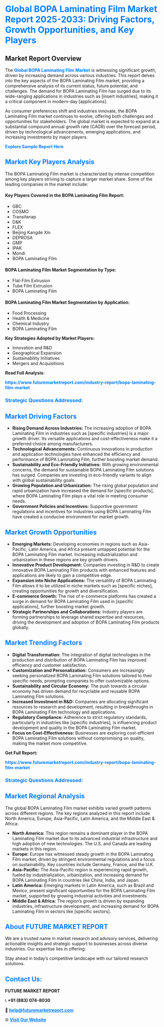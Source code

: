 <h1 style="color: #007BFF;">Global BOPA Laminating Film Market Report 2025-2033: Driving Factors, Growth Opportunities, and Key Players</h1>

<section id="overview">
<h2>Market Report Overview</h2>
<p>The <a href="https://www.futuremarketreport.com/industry-report/bopa-laminating-film-market" style="color: #007BFF; text-decoration: none;"><strong>Global BOPA Laminating Film Market</strong></a> is witnessing significant growth, driven by increasing demand across various industries. This report delves into the key aspects of the BOPA Laminating Film market, providing a comprehensive analysis of its current status, future potential, and challenges. The demand for BOPA Laminating Film has surged due to its wide-ranging applications in industries such as [insert industries], making it a critical component in modern-day [applications].</p>
<p>As consumer preferences shift and industries innovate, the BOPA Laminating Film market continues to evolve, offering both challenges and opportunities for stakeholders. The global market is expected to expand at a substantial compound annual growth rate (CAGR) over the forecast period, driven by technological advancements, emerging applications, and increasing investments by major players.</p>
</section>

<section id="overview">
<p><a href="https://www.futuremarketreport.com/request-sample/reportId=86708" style="color: #007BFF; text-decoration: none;"><strong>Explore Sample Report Here</strong></a></p>
</section>

<section id="key-players">
<h2 style="color: #007BFF;">Market Key Players Analysis</h2>
<p>The BOPA Laminating Film market is characterized by intense competition among key players striving to capture a larger market share. Some of the leading companies in the market include:</p>
<h4>Key Players Covered in the BOPA Laminating Film Report:</h4>
<ul><li>GBC</li><li>COSMO</li><li>Transilwrap</li><li>D&amp;K</li><li>FLEX</li><li>Beijing Kangde Xin</li><li>DEPROSA</li><li>GMP</li><li>IPAK</li><li>Mondi</li><li>BOPA Laminating Film</li></ul>
<h4>BOPA Laminating Film Market Segmentation by Type:</h4>
<ul><li>Flat-Film Extrusion</li><li>Tube Film Extrusion</li><li>BOPA Laminating Film</li></ul>

<h4>BOPA Laminating Film Market Segmentation by Application:</h4>
<ul><li>Food Processing</li><li>Health &amp; Medicine</li><li>Chemical Industry</li><li>BOPA Laminating Film</li></ul>
<p><strong>Key Strategies Adopted by Market Players:</strong></p>
<ul>
<li>Innovation and R&D</li>
<li>Geographical Expansion</li>
<li>Sustainability Initiatives</li>
<li>Mergers and Acquisitions</li>
</ul>
</section>

<section>
<p><strong>Read Full Analysis: </strong></p><a href="https://www.futuremarketreport.com/industry-report/bopa-laminating-film-market" style="color: #007BFF; text-decoration: none;"><strong>https://www.futuremarketreport.com/industry-report/bopa-laminating-film-market</strong></a>
<h3 style="color: #007BFF;">Strategic Questions Addressed:</h3>
</section>

<section id="driving-factors">
<h2 style="color: #007BFF;">Market Driving Factors</h2>
<ul>
<li><strong>Rising Demand Across Industries:</strong> The increasing adoption of BOPA Laminating Film in industries such as [specific industries] is a major growth driver. Its versatile applications and cost-effectiveness make it a preferred choice among manufacturers.</li>
<li><strong>Technological Advancements:</strong> Continuous innovations in production and application technologies have enhanced the efficiency and performance of BOPA Laminating Film, further boosting market demand.</li>
<li><strong>Sustainability and Eco-Friendly Initiatives:</strong> With growing environmental concerns, the demand for sustainable BOPA Laminating Film solutions has surged. Companies are investing in eco-friendly variants to align with global sustainability goals.</li>
<li><strong>Growing Population and Urbanization:</strong> The rising global population and rapid urbanization have increased the demand for [specific products], where BOPA Laminating Film plays a vital role in meeting consumer needs.</li>
<li><strong>Government Policies and Incentives:</strong> Supportive government regulations and incentives for industries using BOPA Laminating Film have created a conducive environment for market growth.</li>
</ul>
</section>

<section id="growth-opportunities">
<h2 style="color: #007BFF;">Market Growth Opportunities</h2>
<ul>
<li><strong>Emerging Markets:</strong> Developing economies in regions such as Asia-Pacific, Latin America, and Africa present untapped potential for the BOPA Laminating Film market. Increasing industrialization and urbanization in these regions are key growth drivers.</li>
<li><strong>Innovative Product Development:</strong> Companies investing in R&D to create innovative BOPA Laminating Film products with enhanced features and applications are likely to gain a competitive edge.</li>
<li><strong>Expansion into Niche Applications:</strong> The versatility of BOPA Laminating Film allows it to be utilized in niche markets such as [specific niches], creating opportunities for growth and diversification.</li>
<li><strong>E-commerce Growth:</strong> The rise of e-commerce platforms has created a surge in demand for BOPA Laminating Film used in [specific applications], further boosting market growth.</li>
<li><strong>Strategic Partnerships and Collaborations:</strong> Industry players are forming partnerships to leverage shared expertise and resources, driving the development and adoption of BOPA Laminating Film products globally.</li>
</ul>
</section>

<section id="trending-factors">
<h2 style="color: #007BFF;">Market Trending Factors</h2>
<ul>
<li><strong>Digital Transformation:</strong> The integration of digital technologies in the production and distribution of BOPA Laminating Film has improved efficiency and customer satisfaction.</li>
<li><strong>Customization and Personalization:</strong> Consumers are increasingly seeking personalized BOPA Laminating Film solutions tailored to their specific needs, prompting companies to offer customizable options.</li>
<li><strong>Sustainability and Circular Economy:</strong> The push towards a circular economy has driven demand for recyclable and reusable BOPA Laminating Film solutions.</li>
<li><strong>Increased Investment in R&D:</strong> Companies are allocating significant resources to research and development, resulting in breakthroughs in BOPA Laminating Film technology and applications.</li>
<li><strong>Regulatory Compliance:</strong> Adherence to strict regulatory standards, particularly in industries like [specific industries], is influencing product development and quality in the BOPA Laminating Film market.</li>
<li><strong>Focus on Cost-Effectiveness:</strong> Businesses are exploring cost-efficient BOPA Laminating Film solutions without compromising on quality, making the market more competitive.</li>
</ul>
</section>

<section>
<p><strong>Get Full Report: </strong></p><a href="https://www.futuremarketreport.com/industry-report/bopa-laminating-film-market" style="color: #007BFF; text-decoration: none;"><strong>https://www.futuremarketreport.com/industry-report/bopa-laminating-film-market</strong></a>
<h3 style="color: #007BFF;">Strategic Questions Addressed:</h3>
</section>


<section id="regional-analysis">
<h2 style="color: #007BFF;">Market Regional Analysis</h2>
<p>The global BOPA Laminating Film market exhibits varied growth patterns across different regions. The key regions analyzed in this report include North America, Europe, Asia-Pacific, Latin America, and the Middle East & Africa:</p>
<ul>
<li><strong>North America:</strong> This region remains a dominant player in the BOPA Laminating Film market due to its advanced industrial infrastructure and high adoption of new technologies. The U.S. and Canada are leading markets in this region.</li>
<li><strong>Europe:</strong> Europe has witnessed steady growth in the BOPA Laminating Film market, driven by stringent environmental regulations and a focus on sustainability. Key countries include Germany, France, and the U.K.</li>
<li><strong>Asia-Pacific:</strong> The Asia-Pacific region is experiencing rapid growth, fueled by industrialization, urbanization, and increasing demand for BOPA Laminating Film in countries like China, India, and Japan.</li>
<li><strong>Latin America:</strong> Emerging markets in Latin America, such as Brazil and Mexico, present significant opportunities for the BOPA Laminating Film market, supported by growing industrial activities and investments.</li>
<li><strong>Middle East & Africa:</strong> The region’s growth is driven by expanding industries, infrastructure development, and increasing demand for BOPA Laminating Film in sectors like [specific sectors].</li>
</ul>
</section>

<footer>
<h2 style="color: #007BFF;">About FUTURE MARKET REPORT</h2>
<p>We are a trusted name in market research and advisory services, delivering actionable insights and strategic support to businesses across diverse industries. Our expertise lies in offering:</p>

<p>Stay ahead in today’s competitive landscape with our tailored research solutions.</p>

<h2 style="color: #007BFF;">Contact Us:</h2>
<p><strong>FUTURE MARKET REPORT</strong></p>
<p>📞 <strong>+91 (883) 074-8030</strong></p>
<p>📧 <strong><a href="mailto:help@futuremarketreport.com" style="color: #007BFF;">help@futuremarketreport.com</a></strong></p>
<p>🌐 <strong><a href="https://www.futuremarketreport.com/" style="color: #007BFF;">Visit Our Website</a></strong></p>
</footer>